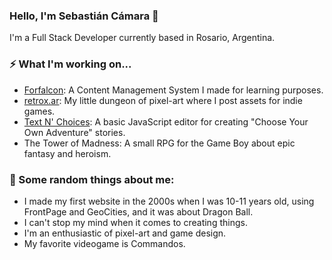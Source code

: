 ### Hello, I'm Sebastián Cámara 👋

I'm a Full Stack Developer currently based in Rosario, Argentina.

### ⚡ What I'm working on...
- [Forfalcon](https://github.com/zevamaru/forfalcon): A Content Management System I made for learning purposes.
- [retrox.ar](https://github.com/zevamaru/retroxar/): My little dungeon of pixel-art where I post assets for indie games.
- [Text N' Choices](https://github.com/zevamaru/textnchoices/): A basic JavaScript editor for creating "Choose Your Own Adventure" stories.
- The Tower of Madness: A small RPG for the Game Boy about epic fantasy and heroism.

### 🤔 Some random things about me:
- I made my first website in the 2000s when I was 10-11 years old, using FrontPage and GeoCities, and it was about Dragon Ball.
- I can't stop my mind when it comes to creating things.
- I'm an enthusiastic of pixel-art and game design.
- My favorite videogame is Commandos.

